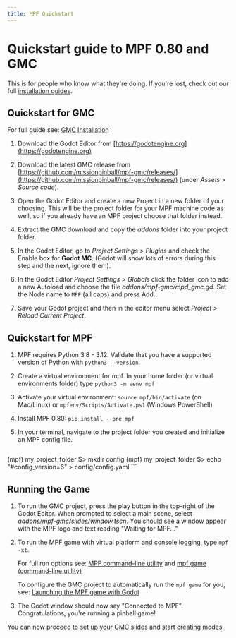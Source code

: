 ```yaml
---
title: MPF Quickstart
---
```


# Quickstart guide to MPF 0.80 and GMC

This is for people who know what they're doing. If you're lost, check out our full
[installation guides](../install/index.md).


## Quickstart for GMC

For full guide see: [GMC Installation](../gmc/installation.md)

1. Download the Godot Editor from [https://godotengine.org](https://godotengine.org)

1. Download the latest GMC release from [https://github.com/missionpinball/mpf-gmc/releases/](https://github.com/missionpinball/mpf-gmc/releases/) (under *Assets > Source code*).

1. Open the Godot Editor and create a new Project in a new folder of your choosing. This will be the project folder for your MPF machine code as well, so if you already have an MPF project choose that folder instead.

1. Extract the GMC download and copy the *addons* folder into your project folder.

1. In the Godot Editor, go to *Project Settings > Plugins* and check the Enable box for **Godot MC**. (Godot will show lots of errors during this step and the next, ignore them).

1. In the Godot Editor *Project Settings > Globals* click the folder icon to add a new Autoload and choose the file *addons/mpf-gmc/mpd_gmc.gd*. Set the Node name to `MPF` (all caps) and press Add.

1. Save your Godot project and then in the editor menu select *Project > Reload Current Project*.

## Quickstart for MPF

1. MPF requires Python 3.8 - 3.12. Validate that you have a supported version of Python with `python3 --version`.

1. Create a virtual environment for mpf. In your home folder (or virtual environments folder) type `python3 -m venv mpf`

1. Activate your virtual environment: `source mpf/bin/activate` (on Mac/Linux) or `mpfenv/Scripts/Activate.ps1` (Windows PowerShell)

1. Install MPF 0.80: `pip install --pre mpf`

1. In your terminal, navigate to the project folder you created and initialize an MPF config file.

    ``` console
(mpf) my_project_folder $> mkdir config
(mpf) my_project_folder $> echo "#config_version=6" > config/config.yaml
    ```

## Running the Game

1. To run the GMC project, press the play button in the top-right of the Godot Editor. When prompted to select a main scene, select *addons/mpf-gmc/slides/window.tscn*. You should see a window appear with the MPF logo and text reading "Waiting for MPF..."

1. To run the MPF game with virtual platform and console logging, type `mpf -xt`.


    For full run options see: [MPF command-line utility](../running/mpf.md) and [mpf game (command-line utility)](../running/commands/game.md)

    To configure the GMC project to automatically run the `mpf game` for you, see: [Launching the MPF game with Godot](../gmc/guides/launching-the-mpf-game-with-godot.md)


1. The Godot window should now say "Connected to MPF". Congratulations, you're running a pinball game!


You can now proceed to [set up your GMC slides](../gmc/setup.md) and [start creating modes](../game_logic/modes/custom_modes.md).
